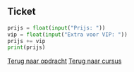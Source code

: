 ## Ticket

```python
prijs = float(input("Prijs: "))
vip = float(input("Extra voor VIP: "))
prijs += vip
print(prijs)
```

[Terug naar opdracht](/taken/ticket.html)
[Terug naar cursus](/08_getalveranderen.html)